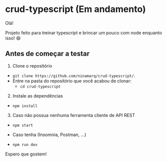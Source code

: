 # crud-typescript (Em andamento)

Olá!

Projeto feito para treinar typescript e brincar um pouco com node enquanto isso! 😄

## Antes de começar a testar

1. Clone o repositório

- `git clone https://github.com/ninamarq/crud-typescript/`.
- Entre na pasta do repositório que você acabou de clonar:
  - `cd crud-typescript`

2. Instale as dependências

- `npm install`

3. Caso não possua nenhuma ferramenta cliente de API REST

- `npm start`

- Caso tenha (Insomnia, Postman, ...)
- `npm run dev`

Espero que gostem!
